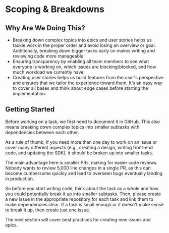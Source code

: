 # Scoping & Breakdowns

## Why Are We Doing This?

- Breaking down complex topics into epics and user stories helps us tackle work in the proper order and avoid losing an overview or goal. Additionally, breaking down bigger tasks early on makes writing and reviewing code more manageable.
- Ensuring transparency by enabling all team members to see what everyone is working on, which issues are blocking/blocked, and how much workload we currently have.
- Creating user stories helps us build features from the user's perspective and ensures that we tailor the experience toward them. It's an easy way to cover all bases and think about edge cases before starting the implementation.

## Getting Started

Before working on a task, we first need to document it in GitHub. This also means breaking down complex topics into smaller subtasks with dependencies between each other.

As a rule of thumb, if you need more than one day to work on an issue or cover many different aspects (e.g., creating a design, writing front-end code, and updating the SDK), it should be broken up into smaller tasks.

The main advantage here is smaller PRs, making for easier code reviews. Nobody wants to review 5,000 line changes in a single PR, as this can become cumbersome quickly and lead to overseen bugs eventually landing in production.

So before you start writing code, think about the task as a whole and how you could potentially break it up into smaller subtasks. Then, please create a new issue in the appropriate repository for each task and link them to make dependencies clear. If a task is small enough or it doesn't make sense to break it up, then create just one issue.

The next section will cover best practices for creating new issues and epics.
